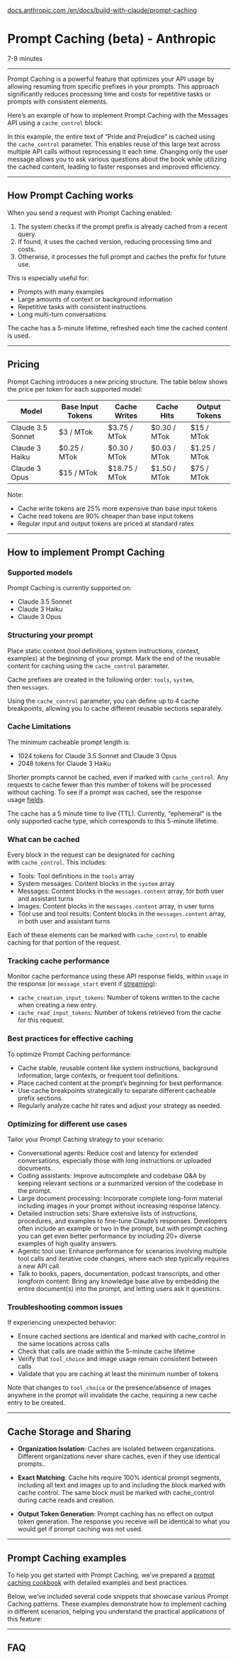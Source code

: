 [docs.anthropic.com /en/docs/build-with-claude/prompt-caching](https://docs.anthropic.com/en/docs/build-with-claude/prompt-caching)

# Prompt Caching (beta) - Anthropic

7-9 minutes

---

Prompt Caching is a powerful feature that optimizes your API usage by allowing resuming from specific prefixes in your prompts. This approach significantly reduces processing time and costs for repetitive tasks or prompts with consistent elements.

Here’s an example of how to implement Prompt Caching with the Messages API using a `cache_control` block:

In this example, the entire text of “Pride and Prejudice” is cached using the `cache_control` parameter. This enables reuse of this large text across multiple API calls without reprocessing it each time. Changing only the user message allows you to ask various questions about the book while utilizing the cached content, leading to faster responses and improved efficiency.

---

## How Prompt Caching works

When you send a request with Prompt Caching enabled:

1. The system checks if the prompt prefix is already cached from a recent query.
2. If found, it uses the cached version, reducing processing time and costs.
3. Otherwise, it processes the full prompt and caches the prefix for future use.

This is especially useful for:

- Prompts with many examples
- Large amounts of context or background information
- Repetitive tasks with consistent instructions
- Long multi-turn conversations

The cache has a 5-minute lifetime, refreshed each time the cached content is used.

---

## Pricing

Prompt Caching introduces a new pricing structure. The table below shows the price per token for each supported model:

|Model|Base Input Tokens|Cache Writes|Cache Hits|Output Tokens|
|---|---|---|---|---|
|Claude 3.5 Sonnet|$3 / MTok|$3.75 / MTok|$0.30 / MTok|$15 / MTok|
|Claude 3 Haiku|$0.25 / MTok|$0.30 / MTok|$0.03 / MTok|$1.25 / MTok|
|Claude 3 Opus|$15 / MTok|$18.75 / MTok|$1.50 / MTok|$75 / MTok|

Note:

- Cache write tokens are 25% more expensive than base input tokens
- Cache read tokens are 90% cheaper than base input tokens
- Regular input and output tokens are priced at standard rates

---

## How to implement Prompt Caching

### Supported models

Prompt Caching is currently supported on:

- Claude 3.5 Sonnet
- Claude 3 Haiku
- Claude 3 Opus

### Structuring your prompt

Place static content (tool definitions, system instructions, context, examples) at the beginning of your prompt. Mark the end of the reusable content for caching using the `cache_control` parameter.

Cache prefixes are created in the following order: `tools`, `system`, then `messages`.

Using the `cache_control` parameter, you can define up to 4 cache breakpoints, allowing you to cache different reusable sections separately.

### Cache Limitations

The minimum cacheable prompt length is:

- 1024 tokens for Claude 3.5 Sonnet and Claude 3 Opus
- 2048 tokens for Claude 3 Haiku

Shorter prompts cannot be cached, even if marked with `cache_control`. Any requests to cache fewer than this number of tokens will be processed without caching. To see if a prompt was cached, see the response usage [fields](https://docs.anthropic.com/en/docs/build-with-claude/prompt-caching#tracking-cache-performance).

The cache has a 5 minute time to live (TTL). Currently, “ephemeral” is the only supported cache type, which corresponds to this 5-minute lifetime.

### What can be cached

Every block in the request can be designated for caching with `cache_control`. This includes:

- Tools: Tool definitions in the `tools` array
- System messages: Content blocks in the `system` array
- Messages: Content blocks in the `messages.content` array, for both user and assistant turns
- Images: Content blocks in the `messages.content` array, in user turns
- Tool use and tool results: Content blocks in the `messages.content` array, in both user and assistant turns

Each of these elements can be marked with `cache_control` to enable caching for that portion of the request.

### Tracking cache performance

Monitor cache performance using these API response fields, within `usage` in the response (or `message_start` event if [streaming](https://docs.anthropic.com/en/api/messages-streaming)):

- `cache_creation_input_tokens`: Number of tokens written to the cache when creating a new entry.
- `cache_read_input_tokens`: Number of tokens retrieved from the cache for this request.

### Best practices for effective caching

To optimize Prompt Caching performance:

- Cache stable, reusable content like system instructions, background information, large contexts, or frequent tool definitions.
- Place cached content at the prompt’s beginning for best performance.
- Use cache breakpoints strategically to separate different cacheable prefix sections.
- Regularly analyze cache hit rates and adjust your strategy as needed.

### Optimizing for different use cases

Tailor your Prompt Caching strategy to your scenario:

- Conversational agents: Reduce cost and latency for extended conversations, especially those with long instructions or uploaded documents.
- Coding assistants: Improve autocomplete and codebase Q&A by keeping relevant sections or a summarized version of the codebase in the prompt.
- Large document processing: Incorporate complete long-form material including images in your prompt without increasing response latency.
- Detailed instruction sets: Share extensive lists of instructions, procedures, and examples to fine-tune Claude’s responses. Developers often include an example or two in the prompt, but with prompt caching you can get even better performance by including 20+ diverse examples of high quality answers.
- Agentic tool use: Enhance performance for scenarios involving multiple tool calls and iterative code changes, where each step typically requires a new API call.
- Talk to books, papers, documentation, podcast transcripts, and other longform content: Bring any knowledge base alive by embedding the entire document(s) into the prompt, and letting users ask it questions.

### Troubleshooting common issues

If experiencing unexpected behavior:

- Ensure cached sections are identical and marked with cache_control in the same locations across calls
- Check that calls are made within the 5-minute cache lifetime
- Verify that `tool_choice` and image usage remain consistent between calls
- Validate that you are caching at least the minimum number of tokens

Note that changes to `tool_choice` or the presence/absence of images anywhere in the prompt will invalidate the cache, requiring a new cache entry to be created.

---

## Cache Storage and Sharing

- **Organization Isolation**: Caches are isolated between organizations. Different organizations never share caches, even if they use identical prompts..
    
- **Exact Matching**: Cache hits require 100% identical prompt segments, including all text and images up to and including the block marked with cache control. The same block must be marked with cache_control during cache reads and creation.
    
- **Output Token Generation**: Prompt caching has no effect on output token generation. The response you receive will be identical to what you would get if prompt caching was not used.
    

---

## Prompt Caching examples

To help you get started with Prompt Caching, we’ve prepared a [prompt caching cookbook](https://github.com/anthropics/anthropic-cookbook/blob/main/misc/prompt_caching.ipynb) with detailed examples and best practices.

Below, we’ve included several code snippets that showcase various Prompt Caching patterns. These examples demonstrate how to implement caching in different scenarios, helping you understand the practical applications of this feature:

---

## FAQ